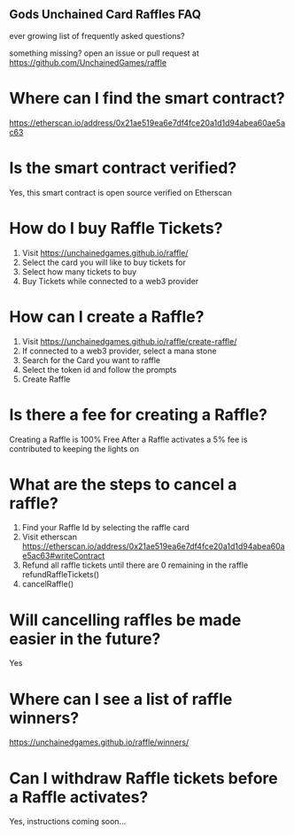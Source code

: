 ## Gods Unchained Card Raffles FAQ

ever growing list of frequently asked questions?

something missing? open an issue or pull request at
https://github.com/UnchainedGames/raffle

# Where can I find the smart contract?
https://etherscan.io/address/0x21ae519ea6e7df4fce20a1d1d94abea60ae5ac63

# Is the smart contract verified?
Yes, this smart contract is open source verified on Etherscan

# How do I buy Raffle Tickets?
1. Visit https://unchainedgames.github.io/raffle/
2. Select the card you will like to buy tickets for
3. Select how many tickets to buy
4. Buy Tickets while connected to a web3 provider

# How can I create a Raffle?
1. Visit https://unchainedgames.github.io/raffle/create-raffle/
2. If connected to a web3 provider, select a mana stone
3. Search for the Card you want to raffle
4. Select the token id and follow the prompts
5. Create Raffle

# Is there a fee for creating a Raffle?
Creating a Raffle is 100% Free
After a Raffle activates a 5% fee is contributed to keeping the lights on

# What are the steps to cancel a raffle?
1. Find your Raffle Id by selecting the raffle card
2. Visit etherscan https://etherscan.io/address/0x21ae519ea6e7df4fce20a1d1d94abea60ae5ac63#writeContract
3. Refund all raffle tickets until there are 0 remaining in the raffle refundRaffleTickets()
4. cancelRaffle()

# Will cancelling raffles be made easier in the future?
Yes

# Where can I see a list of raffle winners?
https://unchainedgames.github.io/raffle/winners/

# Can I withdraw Raffle tickets before a Raffle activates?
Yes, instructions coming soon...